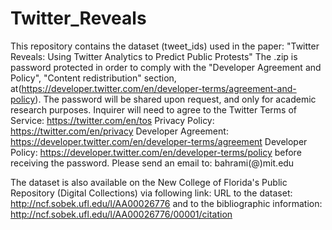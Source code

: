 # Twitter_Reveals
This repository contains the dataset (tweet_ids) used in the paper: "Twitter Reveals: Using Twitter Analytics to Predict Public Protests"
The .zip is password protected in order to comply with the "Developer Agreement and Policy", "Content redistribution" section, at(https://developer.twitter.com/en/developer-terms/agreement-and-policy).
The password will be shared upon request, and only for academic research purposes. Inquirer will need to agree to the Twitter
Terms of Service: https://twitter.com/en/tos
Privacy Policy: https://twitter.com/en/privacy
Developer Agreement: https://developer.twitter.com/en/developer-terms/agreement
Developer Policy: https://developer.twitter.com/en/developer-terms/policy
before receiving the password.
Please send an email to: bahrami(@)mit.edu

The dataset is also available on the New College of Florida's Public Repository (Digital Collections) via following link:
URL to the dataset: http://ncf.sobek.ufl.edu/l/AA00026776 and to the bibliographic information: http://ncf.sobek.ufl.edu/l/AA00026776/00001/citation 
